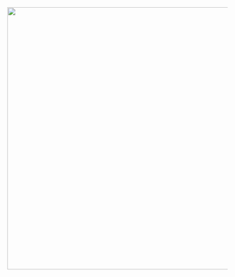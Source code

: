 <img src="https://github.com/user-attachments/assets/e2fe40a0-94cf-437d-9c51-da42abbf82c4" width="600">
